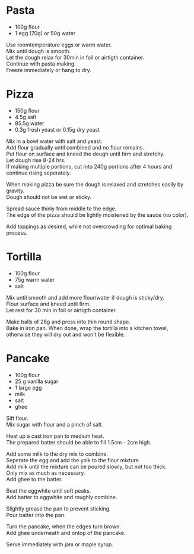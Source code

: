 # Pasta
- 100g flour  
- 1 egg (70g) or 50g water  


Use roomtemperature eggs or warm water.  
Mix until dough is smooth.  
Let the dough relax for 30min in foil or airtigth container.  
Continue with pasta making.  
Freeze immediately or hang to dry.  

# Pizza
- 150g flour
- 4.5g salt
- 85.5g water
- 0.3g fresh yeast or 0.15g dry yeast


Mix in a bowl water with salt and yeast.  
Add flour gradually until combined and no flour remains.  
Put flour on surface and kneed the dough until firm and stretchy.  
Let dough rise 8-24 hrs.  
If making multiple portions, cut into 240g portions after 4 hours and continue
rising seperately.  


When making pizza be sure the dough is relaxed and stretches easily by gravity.  
Dough should not be wet or sticky.  


Spread sauce thinly from middle to the edge.  
The edge of the pizza should be lightly moistened by the sauce (no color).  


Add toppings as desired, while not overcrowding for optimal baking process.  


# Tortilla
- 100g flour
- 75g warm water
- salt


Mix until smooth and add more flour/water if dough is sticky/dry.  
Flour surface and kneed until firm.  
Let rest for 30 min in foil or airtigth container.  


Make balls of 28g and press into thin round shape.  
Bake in iron pan.
When done, wrap the tortilla into a kitchen towel,
otherwise they will dry out and won't be flexible.  

# Pancake
- 100g flour
- 25 g vanilla sugar
- 1 large egg
- milk
- salt
- ghee

Sift flour.  
Mix sugar with flour and a pinch of salt.


Heat up a cast iron pan to medium heat.  
The prepared batter should be able to fill 1.5cm - 2cm high.


Add some milk to the dry mix to combine.  
Seperate the egg and add the yolk to the flour mixture.  
Add milk until the mixture can be poured slowly, but not too thick.  
Only mix as much as necessary.  
Add ghee to the batter.  

Beat the eggwhite until soft peaks.  
Add batter to eggwhite and roughly combine.  

Slightly grease the pan to prevent sticking.  
Pour batter into the pan.  


Turn the pancake, when the edges turn brown.  
Add ghee underneath and ontop of the pancake.  


Serve immediately with jam or maple syrup.
